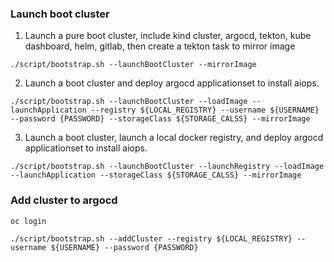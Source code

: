 ### Launch boot cluster

1. Launch a pure boot cluster, include kind cluster, argocd, tekton, kube dashboard, helm, gitlab, then create a tekton task to mirror image

```
./script/bootstrap.sh --launchBootCluster --mirrorImage
```

2. Launch a boot cluster and deploy argocd applicationset to install aiops.

```
./script/bootstrap.sh --launchBootCluster --loadImage --launchApplication --registry ${LOCAL_REGISTRY} --username ${USERNAME} --password {PASSWORD} --storageClass ${STORAGE_CALSS} --mirrorImage
```

3. Launch a boot cluster, launch a local docker registry, and deploy argocd applicationset to install aiops.

```
./script/bootstrap.sh --launchBootCluster --launchRegistry --loadImage --launchApplication --storageClass ${STORAGE_CALSS} --mirrorImage
```

### Add cluster to argocd

```
oc login

./script/bootstrap.sh --addCluster --registry ${LOCAL_REGISTRY} --username ${USERNAME} --password {PASSWORD}
```

